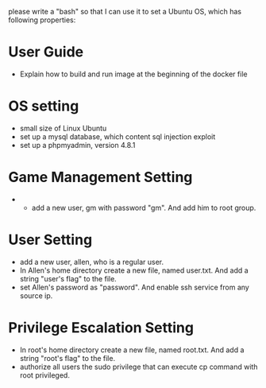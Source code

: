 please write a "bash" so that I can use it to set a Ubuntu OS, which has following properties:

# User Guide
* Explain how to build and run image at the beginning of the docker file

# OS setting
*  small size of Linux Ubuntu
*  set up a mysql database, which content sql injection exploit
*  set up a phpmyadmin, version 4.8.1

# Game Management Setting
* * add a new user, gm with password "gm". And add him to root group.

# User Setting
* add a new user, allen, who is a regular user.
* In Allen's home directory create a new file, named user.txt. And add a string "user's flag" to the file.
*  set Allen's password as "password". And enable ssh service from any source ip.

# Privilege Escalation Setting
* In root's home directory create a new file, named root.txt. And add a string "root's flag" to the file.
* authorize all users the sudo privilege that can execute cp command with root privileged.
